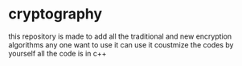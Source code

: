 # cryptography 
this repository is made to add all the traditional and new encryption algorithms
any one want to use it can use it 
coustmize the codes by yourself 
all the code is in c++
